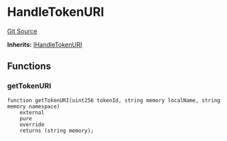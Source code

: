 # HandleTokenURI
[Git Source](https://github.com/digiv3rse/core-contracts/blob/5454b58664fab805b6888a68ff40915d251f32f3/contracts/misc/token-uris/HandleTokenURI.sol)

**Inherits:**
[IHandleTokenURI](/contracts/interfaces/IHandleTokenURI.sol/interface.IHandleTokenURI.md)


## Functions
### getTokenURI


```solidity
function getTokenURI(uint256 tokenId, string memory localName, string memory namespace)
    external
    pure
    override
    returns (string memory);
```

